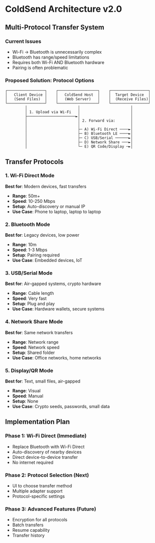 # ColdSend Architecture v2.0

## Multi-Protocol Transfer System

### Current Issues
- Wi-Fi → Bluetooth is unnecessarily complex
- Bluetooth has range/speed limitations  
- Requires both Wi-Fi AND Bluetooth hardware
- Pairing is often problematic

### Proposed Solution: Protocol Options

```
┌─────────────────┐    ┌──────────────────┐    ┌─────────────────┐
│   Client Device │    │   ColdSend Host  │    │  Target Device  │
│   (Send Files)  │    │   (Web Server)   │    │  (Receive Files)│
└─────────────────┘    └──────────────────┘    └─────────────────┘
         │                       │                       │
         │ 1. Upload via Wi-Fi   │                       │
         ├──────────────────────►│                       │
         │                       │ 2. Forward via:       │
         │                       │                       │
         │                       ├─ A) Wi-Fi Direct ────►│
         │                       ├─ B) Bluetooth LE ────►│
         │                       ├─ C) USB/Serial ──────►│
         │                       ├─ D) Network Share ───►│
         │                       └─ E) QR Code/Display ─►│
```

## Transfer Protocols

### 1. Wi-Fi Direct Mode
**Best for**: Modern devices, fast transfers
- **Range**: 50m+
- **Speed**: 10-250 Mbps
- **Setup**: Auto-discovery or manual IP
- **Use Case**: Phone to laptop, laptop to laptop

### 2. Bluetooth Mode  
**Best for**: Legacy devices, low power
- **Range**: 10m
- **Speed**: 1-3 Mbps
- **Setup**: Pairing required
- **Use Case**: Embedded devices, IoT

### 3. USB/Serial Mode
**Best for**: Air-gapped systems, crypto hardware
- **Range**: Cable length
- **Speed**: Very fast
- **Setup**: Plug and play
- **Use Case**: Hardware wallets, secure systems

### 4. Network Share Mode
**Best for**: Same network transfers
- **Range**: Network range
- **Speed**: Network speed
- **Setup**: Shared folder
- **Use Case**: Office networks, home networks

### 5. Display/QR Mode
**Best for**: Text, small files, air-gapped
- **Range**: Visual
- **Speed**: Manual
- **Setup**: None
- **Use Case**: Crypto seeds, passwords, small data

## Implementation Plan

### Phase 1: Wi-Fi Direct (Immediate)
- Replace Bluetooth with Wi-Fi Direct
- Auto-discovery of nearby devices
- Direct device-to-device transfer
- No internet required

### Phase 2: Protocol Selection (Next)
- UI to choose transfer method
- Multiple adapter support
- Protocol-specific settings

### Phase 3: Advanced Features (Future)
- Encryption for all protocols
- Batch transfers
- Resume capability
- Transfer history
